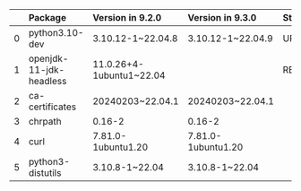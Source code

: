 <!-- markdown-link-check-disable -->

|    | Package                 | Version in 9.2.0         | Version in 9.3.0   | Status   |
|---:|:------------------------|:-------------------------|:-------------------|:---------|
|  0 | python3.10-dev          | 3.10.12-1~22.04.8        | 3.10.12-1~22.04.9  | UPDATED  |
|  1 | openjdk-11-jdk-headless | 11.0.26+4-1ubuntu1~22.04 |                    | REMOVED  |
|  2 | ca-certificates         | 20240203~22.04.1         | 20240203~22.04.1   |          |
|  3 | chrpath                 | 0.16-2                   | 0.16-2             |          |
|  4 | curl                    | 7.81.0-1ubuntu1.20       | 7.81.0-1ubuntu1.20 |          |
|  5 | python3-distutils       | 3.10.8-1~22.04           | 3.10.8-1~22.04     |          |